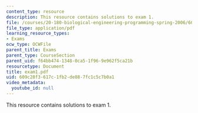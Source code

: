 ```yaml
---
content_type: resource
description: This resource contains solutions to exam 1.
file: /courses/20-180-biological-engineering-programming-spring-2006/609c28f3617c1fb2de887fc1c5c7b0a1_exam1.pdf
file_type: application/pdf
learning_resource_types:
- Exams
ocw_type: OCWFile
parent_title: Exams
parent_type: CourseSection
parent_uid: f64bb474-1348-0ca5-1f96-9e962f5ca21b
resourcetype: Document
title: exam1.pdf
uid: 609c28f3-617c-1fb2-de88-7fc1c5c7b0a1
video_metadata:
  youtube_id: null
---
```

This resource contains solutions to exam 1.

